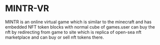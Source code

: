 # MINTR-VR
MINTR is an online virtual game which is similar to the minecraft and has embedded NFT  token blocks with normal cube of games.user can buy the nft by redirecting from game to site which is replica of open-sea nft marketplace and can buy or sell nft tokens there.
